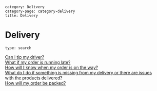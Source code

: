 ```meta-category
category: Delivery
category-page: category-delivery
title: Delivery
```
# Delivery

```component
type: search 
```

[Can I tip my driver?](pages://delivery-can-i-tip-my-driver)  
[What if my order is running late?](pages://delivery-what-if-my-order-is-running-late)  
[How will I know when my order is on the way?](pages://delivery-how-will-i-know-when-my-order-is-on-the-way)  
[What do I do if something is missing from my delivery or there are issues with the products delivered?](pages://delivery-what-do-I-do-if-something-is-missing-from-my-delivery-or-there-are-issues-with-the-products-delivered)  
[How will my order be packed?](pages://delivery-how-will-my-order-be-packed)  
